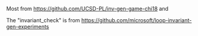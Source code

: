 
Most from https://github.com/UCSD-PL/inv-gen-game-chi18 and 


The "invariant_check" is from https://github.com/microsoft/loop-invariant-gen-experiments